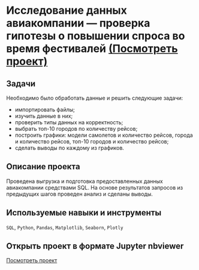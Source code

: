 # Исследование данных авиакомпании — проверка гипотезы о повышении спроса во время фестивалей [(Посмотреть проект)](https://nbviewer.org/github/BulyginV/Yandex_Data_Analyst/blob/main/05.%20%D0%A1%D0%B1%D0%BE%D1%80%20%D0%B8%20%D1%85%D1%80%D0%B0%D0%BD%D0%B5%D0%BD%D0%B8%D0%B5%20%D0%B4%D0%B0%D0%BD%D0%BD%D1%8B%D1%85/05_airline_analytics.ipynb)

## Задачи
Необходимо было обработать данные и решить следующие задачи:
* импортировать файлы;
* изучить данные в них;
* проверить типы данных на корректность;
* выбрать топ-10 городов по количеству рейсов;
* построить графики: модели самолетов и количество рейсов, города и количество рейсов, топ-10 городов и количество рейсов;
* сделать выводы по каждому из графиков.

## Описание проекта
Проведена выгрузка и подготовка предоставленных данных авиакомпании средствами SQL. На основе результатов запросов из предыдущих шагов проведен анализ и сделаны выводы.

## Используемые навыки и инструменты
`SQL`, `Python`, `Pandas`, `Matplotlib`, `Seaborn`, `Plotly`

## Открыть проект в формате Jupyter nbviewer
[Посмотреть проект](https://nbviewer.org/github/BulyginV/Yandex_Data_Analyst/blob/main/05.%20%D0%A1%D0%B1%D0%BE%D1%80%20%D0%B8%20%D1%85%D1%80%D0%B0%D0%BD%D0%B5%D0%BD%D0%B8%D0%B5%20%D0%B4%D0%B0%D0%BD%D0%BD%D1%8B%D1%85/05_airline_analytics.ipynb)
